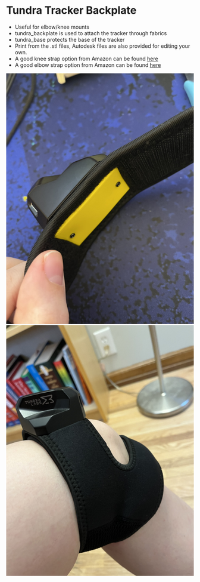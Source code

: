 # Tundra Tracker Backplate

- Useful for elbow/knee mounts
- tundra_backplate is used to attach the tracker through fabrics
- tundra_base protects the base of the tracker
- Print from the .stl files, Autodesk files are also provided for editing your own. 
- A good knee strap option from Amazon can be found [here](https://www.amazon.com/gp/product/B07MBR34MJ)
- A good elbow strap option from Amazon can be found [here](https://www.amazon.com/gp/product/B09JNSGZX1)

![backplate view](https://raw.githubusercontent.com/katruud/Catstrap-VR-Tracker-Mounts/main/Backplate/images/backplate-view.png)
![knee mount view](https://raw.githubusercontent.com/katruud/Catstrap-VR-Tracker-Mounts/main/Backplate/images/knee-mount.png)
